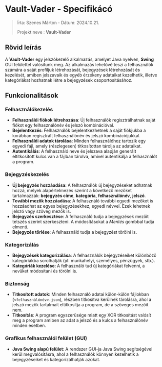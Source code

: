 # Vault-Vader - Specifikácó

> Írta: Szenes Márton - Dátum: 2024.10.21.
>
> Projekt neve : **Vault-Vader**

## Rövid leírás
A **Vault-Vader** egy jelszókezelő alkalmazás, amelyet Java nyelven, **Swing** GUI felülettel valósítunk meg.
Az alkalmazás lehetővé teszi a felhasználók számára a saját profiljuk létrehozását, bejegyzések létrehozását és kezelését,
amiben jelszavaik és egyéb érzékeny adataikat kezelhetik, illetve kategóriákat hozhatnak létre a bejegyzések csoportosításához.

## Funkcionalitások

### Felhasználókezelés
- **Felhasználói fiókok létrehozása**: Új felhasználók regisztrálhatnak saját fiókot egy felhasználónév és jelszó kombinációval.
- **Bejelentkezés**: Felhasználók bejelentkezhetnek a saját fiókjukba a korábban regisztrált felhasználónév és jelszó kombinációjukkal.
- **Felhasználói adatok tárolása**: Minden felhasználóhoz tartozik egy egyedi fájl, amely (részlegesen) titkosítottan tárolja az adataikat.
- **Autentikálás**: A felhasználó neve és jelszava alapján generált eltitkosított kulcs van a fájlban tárolva, amivel autentikálja a felhasználót a program.

### Bejegyzéskezelés
- **Új bejegyzés hozzáadása**: A felhasználók új bejegyzéseket adhatnak hozzá, melyek alapértelmezés szerint a következő mezőket tartalmazzák: **bejegyzés címe**, **kategória**, **felhasználónév**, **jelszó**.
- **További mezők hozzáadása**: A felhasználó további egyedi mezőket is hozzáadhat az egyes bejegyzésekhez, egyedi névvel. Ezek lehetnek jelszó vagy szöveg mezők is.
- **Bejegyzés szerkesztése**: A felhasználó tudja a bejegyzések mezőit tetszés szerint szerkeszteni. A módosításokat a _Mentés_ gombbal tudja elmenti.
- **Bejegyzés törlése**: A felhasználó tudja a bejegyzést törölni is.

### Kategorizálás
- **Bejegyzések kategorizálása**: A felhasználók bejegyzéseiket különböző kategóriákba sorolhatják (pl. munkahelyi, személyes, pénzügyek, stb.).
- **Kategóriák kezelése**: A felhasználó tud új kategóriákat felvenni, a nevüket módosítani és törölni is.

### Biztonság
- **Titkosított adatok**: Minden felhasználó adatai külön-külön fájlokban (`<felhasználónév>.json`), részben titkosítva kerülnek tárolásra, ahol a jelszó mezők tartalmait eltitkosítja a program, de a szöveges mezőit nem.
- **Titkosítás**: A program egyszerűsége miatt egy XOR titkosítást valósít meg a program amiben az adat a jelszó és a kulcs a felhasználónév minden esetben.

### Grafikus felhasználói felület (GUI)
- **Java Swing alapú felület**: A rendszer GUI-ja Java Swing segítségével kerül megvalósításra, ahol a felhasználók könnyen kezelhetik a bejegyzéseiket és kategorizálhatják azokat.
